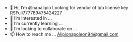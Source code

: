 - 👋 Hi, I’m @napalipio
Looking for vendor of lpb license key RSFull777789475424227
- 👀 I’m interested in ...
- 🌱 I’m currently learning ...
- 💞️ I’m looking to collaborate on ...
- 📫 How to reach me ...
Alipionapoleon94@gmail.com
<!---
napalipio/napalipio is a ✨ special ✨ repository because its `README.md` (this file) appears on your GitHub profile.
You can click the Preview link to take a look at your changes.
--->
